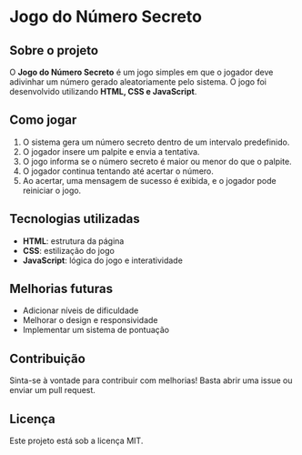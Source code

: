 # Jogo do Número Secreto

## Sobre o projeto
O **Jogo do Número Secreto** é um jogo simples em que o jogador deve adivinhar um número gerado aleatoriamente pelo sistema. O jogo foi desenvolvido utilizando **HTML, CSS e JavaScript**.

## Como jogar
1. O sistema gera um número secreto dentro de um intervalo predefinido.
2. O jogador insere um palpite e envia a tentativa.
3. O jogo informa se o número secreto é maior ou menor do que o palpite.
4. O jogador continua tentando até acertar o número.
5. Ao acertar, uma mensagem de sucesso é exibida, e o jogador pode reiniciar o jogo.

## Tecnologias utilizadas
- **HTML**: estrutura da página
- **CSS**: estilização do jogo
- **JavaScript**: lógica do jogo e interatividade

## Melhorias futuras
- Adicionar níveis de dificuldade
- Melhorar o design e responsividade
- Implementar um sistema de pontuação

## Contribuição
Sinta-se à vontade para contribuir com melhorias! Basta abrir uma issue ou enviar um pull request.

## Licença
Este projeto está sob a licença MIT.

